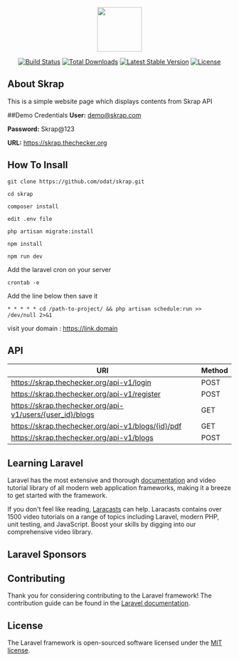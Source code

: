 <p align="center">
<img src="https://skrap.thechecker.org/images/logo.png" width="100" ></p>

<p align="center">
<a href="https://travis-ci.org/laravel/framework"><img src="https://travis-ci.org/laravel/framework.svg" alt="Build Status"></a>
<a href="https://packagist.org/packages/laravel/framework"><img src="https://poser.pugx.org/laravel/framework/d/total.svg" alt="Total Downloads"></a>
<a href="https://packagist.org/packages/laravel/framework"><img src="https://poser.pugx.org/laravel/framework/v/stable.svg" alt="Latest Stable Version"></a>
<a href="https://packagist.org/packages/laravel/framework"><img src="https://poser.pugx.org/laravel/framework/license.svg" alt="License"></a>
</p>

## About Skrap

This is a simple website page which displays contents from Skrap API


##Demo Credentials
**User:** demo@skrap.com

**Password:** Skrap@123

**URL:** https://skrap.thechecker.org


## How To Insall 
 ```
git clone https://github.com/odat/skrap.git
 ```
 
  ```
cd skrap
 ```

 ```
composer install 
 ```

 ```
edit .env file 
 ```
 
```
php artisan migrate:install
``` 

```
npm install
```

```
npm run dev
```

Add the laravel cron on your server


```
crontab -e
```

Add the line below then save it
```
* * * * * cd /path-to-project/ && php artisan schedule:run >> /dev/null 2>&1
```
visit your domain : 
https://link.domain


## API 

| URI  | Method |
| ------------- | ------------- |
| https://skrap.thechecker.org/api-v1/login  | POST  |
| https://skrap.thechecker.org/api-v1/register  | POST  |
| https://skrap.thechecker.org/api-v1/users/{user_id}/blogs   | GET  |
| https://skrap.thechecker.org/api-v1/blogs/{id}/pdf   | GET  
| https://skrap.thechecker.org/api-v1/blogs    | POST  |

## Learning Laravel

Laravel has the most extensive and thorough [documentation](https://laravel.com/docs) and video tutorial library of all modern web application frameworks, making it a breeze to get started with the framework.

If you don't feel like reading, [Laracasts](https://laracasts.com) can help. Laracasts contains over 1500 video tutorials on a range of topics including Laravel, modern PHP, unit testing, and JavaScript. Boost your skills by digging into our comprehensive video library.

## Laravel Sponsors


## Contributing

Thank you for considering contributing to the Laravel framework! The contribution guide can be found in the [Laravel documentation](https://laravel.com/docs/contributions).

## License

The Laravel framework is open-sourced software licensed under the [MIT license](https://opensource.org/licenses/MIT).
